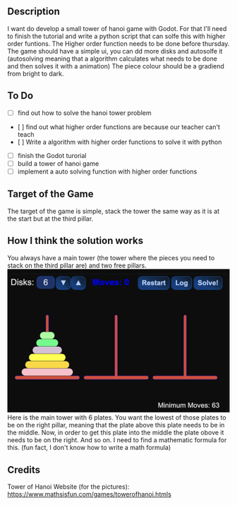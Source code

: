 ## Description
I want do develop a small tower of hanoi game with Godot.
For that I'll need to finish the tutorial and write a python script that can solfe this with higher order funtions. The Higher order function needs to be done before thursday.
The game should have a simple ui, you can dd more disks and autosolfe it (autosolving meaning that a algorithm calculates what needs to be done and then solves it with a animation)
The piece colour should be a gradiend from bright to dark.

## To Do
- [ ] find out how to solve the hanoi tower problem
- [ ] find out what higher order functions are because our teacher can't teach 
- [ ] Write a algorithm with higher order functions to solve it with python
- [ ] finish the Godot turorial
- [ ] build a tower of hanoi game
- [ ] implement a auto solving function with higher order functions

## Target of the Game
The target of the game is simple, stack the tower the same way as it is at the start but at the third pillar.
## How I think the solution works
You always have a main tower (the tower where the pieces you need to stack on the third pillar are) and two free pillars. 
![alt text](image.png)
Here is the main tower with 6 plates.
You want the lowest of those plates to be on the right pillar, meaning that the plate above this plate needs to be in the middle.
Now, in order to get this plate into the middle the plate obove it needs to be on the right. And so on.
I need to find a mathematic formula for this. (fun fact, I don't know how to write a math formula)


## Credits
Tower of Hanoi Website (for the pictures):
https://www.mathsisfun.com/games/towerofhanoi.htmls